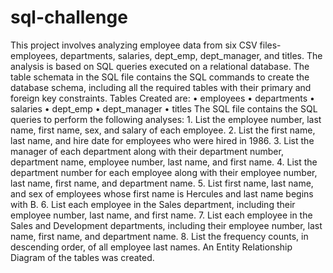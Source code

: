 # sql-challenge
This project involves analyzing employee data from six CSV files- employees, departments, salaries, dept_emp, dept_manager, and titles. The analysis is based on SQL queries executed on a relational database.
The table schemata in the SQL file contains the SQL commands to create the database schema, including all the required tables with their primary and foreign key constraints.
Tables Created are:
	•	employees
	•	departments
	•	salaries
	•	dept_emp
	•	dept_manager
	•	titles
The SQL file contains the SQL queries to perform the following analyses:
	1.	List the employee number, last name, first name, sex, and salary of each employee.
	2.	List the first name, last name, and hire date for employees who were hired in 1986.
	3.	List the manager of each department along with their department number, department name, employee number, last name, and first name.
	4.	List the department number for each employee along with their employee number, last name, first name, and department name.
	5.	List first name, last name, and sex of employees whose first name is Hercules and last name begins with B.
	6.	List each employee in the Sales department, including their employee number, last name, and first name.
	7.	List each employee in the Sales and Development departments, including their employee number, last name, first name, and department name.
	8.	List the frequency counts, in descending order, of all employee last names.
An Entity Relationship Diagram of the tables was created.
